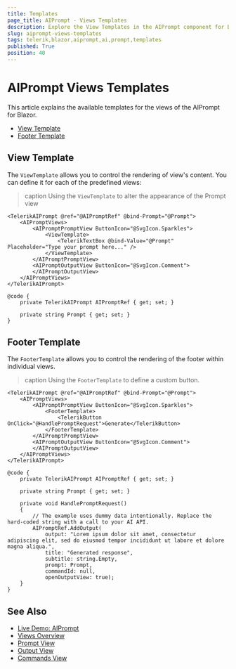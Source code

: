 ```yaml
---
title: Templates
page_title: AIPrompt - Views Templates
description: Explore the View Templates in the AIPrompt component for Blazor. Learn how to use them to customize the appearance of the individual views.
slug: aiprompt-views-templates
tags: telerik,blazor,aiprompt,ai,prompt,templates
published: True
position: 40
---
```


# AIPrompt Views Templates

This article explains the available templates for the views of the AIPrompt for Blazor.

- [View Template](#view-template)
- [Footer Template](#footer-template)


## View Template

The `ViewTemplate` allows you to control the rendering of view's content. You can define it for each of the predefined views:

>caption Using the `ViewTemplate` to alter the appearance of the Prompt view

````RAZOR
<TelerikAIPrompt @ref="@AIPromptRef" @bind-Prompt="@Prompt">
    <AIPromptViews>
        <AIPromptPromptView ButtonIcon="@SvgIcon.Sparkles">
            <ViewTemplate>
                <TelerikTextBox @bind-Value="@Prompt" Placeholder="Type your prompt here..." />
            </ViewTemplate>
        </AIPromptPromptView>
        <AIPromptOutputView ButtonIcon="@SvgIcon.Comment">
        </AIPromptOutputView>
    </AIPromptViews>
</TelerikAIPrompt>

@code {
    private TelerikAIPrompt AIPromptRef { get; set; }

    private string Prompt { get; set; }
}
````

## Footer Template

The `FooterTemplate` allows you to control the rendering of the footer within individual views.

>caption Using the `FooterTemplate` to define a custom button.

````RAZOR
<TelerikAIPrompt @ref="@AIPromptRef" @bind-Prompt="@Prompt">
    <AIPromptViews>
        <AIPromptPromptView ButtonIcon="@SvgIcon.Sparkles">
            <FooterTemplate>
                <TelerikButton OnClick="@HandlePromptRequest">Generate</TelerikButton>
            </FooterTemplate>
        </AIPromptPromptView>
        <AIPromptOutputView ButtonIcon="@SvgIcon.Comment">
        </AIPromptOutputView>
    </AIPromptViews>
</TelerikAIPrompt>

@code {
    private TelerikAIPrompt AIPromptRef { get; set; }

    private string Prompt { get; set; }

    private void HandlePromptRequest()
    {
        // The example uses dummy data intentionally. Replace the hard-coded string with a call to your AI API.
        AIPromptRef.AddOutput(
            output: "Lorem ipsum dolor sit amet, consectetur adipiscing elit, sed do eiusmod tempor incididunt ut labore et dolore magna aliqua.",
            title: "Generated response",
            subtitle: string.Empty,
            prompt: Prompt,
            commandId: null,
            openOutputView: true);
    }
}
````

## See Also

  * [Live Demo: AIPrompt](https://demos.telerik.com/blazor-ui/aiprompt/overview)
  * [Views Overview](slug:aiprompt-views-overview)
  * [Prompt View](slug:aiprompt-views-prompt)
  * [Output View](slug:aiprompt-views-output)
  * [Commands View](slug:aiprompt-views-commands)